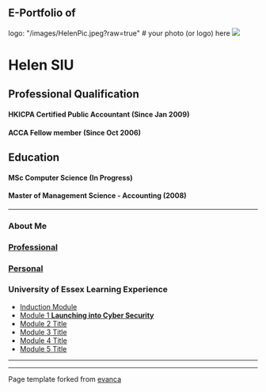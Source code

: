 ## E-Portfolio of   

logo: "/images/HelenPic.jpeg?raw=true" # your photo (or logo) here
![](https://user-images.githubusercontent.com/36738165/119046119-505f9980-b98a-11eb-9e40-7e4173db03f3.png)

# Helen SIU       

## Professional Qualification  
#### HKICPA Certified Public Accountant (Since Jan 2009)
#### ACCA Fellow member (Since Oct 2006)

## Education
#### MSc Computer Science (In Progress)
#### Master of Management Science - Accounting (2008)


---

### About Me

### [Professional](https://github.com/crypto61/eportfolio/blob/master/Professional.md)

### [Personal](https://github.com/crypto61/eportfolio/blob/master/Personal.md) 


### University of Essex Learning Experience

*   [Induction Module](https://github.com/crypto61/eportfolio/blob/master/Induction.md)
*   [Module 1 **Launching into Cyber Security**](https://github.com/crypto61/eportfolio/blob/master/LCYS.md)
*   [Module 2 Title](http://example.com/)
*   [Module 3 Title](http://example.com/)
*   [Module 4 Title](http://example.com/)
*   [Module 5 Title](http://example.com/)

---

---

Page template forked from [evanca](https://github.com/evanca/quick-portfolio)
